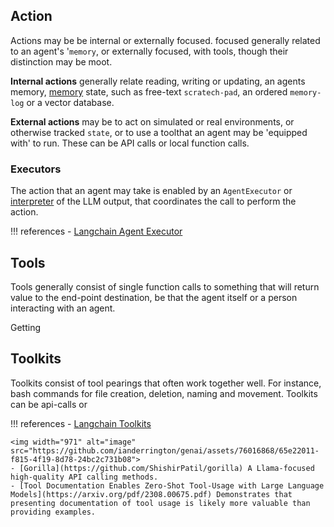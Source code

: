 
## Action


Actions may be be internal or externally focused.  focused generally related to an agent's '`memory`, or externally focused, with tools, though their distinction may be moot. 

**Internal actions** generally relate reading, writing or updating, an agents memory, [memory](./memory.md) state, such as free-text `scratech-pad`, an ordered `memory-log` or a vector database.

**External actions** may be to act on simulated or real environments, or otherwise tracked `state`, or to use a toolthat an agent may be 'equipped with' to run. These can be API calls or local function calls. 

### Executors
The action that an agent may take is enabled by an `AgentExecutor` or [interpreter](./interpreters.md) of the LLM output, that coordinates the call to perform the action. 

!!! references
    - [Langchain Agent Executor](https://github.com/langchain-ai/langchain/blob/b786335dd10902489f87a536ee074d747b6df370/libs/langchain/langchain/agents/agent.py#L637)


## Tools
Tools generally consist of single function calls to something that will return value to the end-point destination, be that the agent itself or a person interacting with an agent. 

Getting 

## Toolkits
Toolkits consist of tool pearings that often work together well. For instance, bash commands for file creation, deletion, naming and movement. Toolkits can be api-calls or 


!!! references
    - [Langchain Toolkits](https://github.com/langchain-ai/langchain/tree/b786335dd10902489f87a536ee074d747b6df370/libs/langchain/langchain/agents/agent_toolkits)

    <img width="971" alt="image" src="https://github.com/ianderrington/genai/assets/76016868/65e22011-f815-4f19-8d78-24bc2c731b08">
    - [Gorilla](https://github.com/ShishirPatil/gorilla) A Llama-focused high-quality API calling methods. 
    - [Tool Documentation Enables Zero-Shot Tool-Usage with Large Language Models](https://arxiv.org/pdf/2308.00675.pdf) Demonstrates that presenting documentation of tool usage is likely more valuable than providing examples. 
